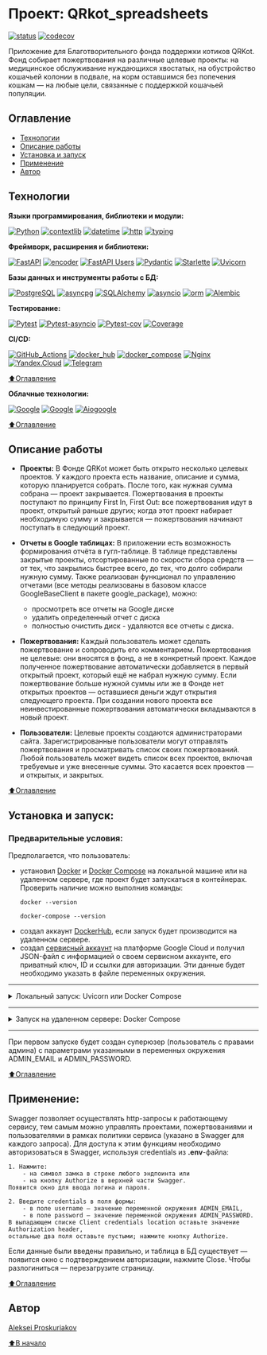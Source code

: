 # Проект: QRkot_spreadsheets
[![status](https://github.com/alexpro2022/QRkot_spreadsheets/actions/workflows/main.yml/badge.svg)](https://github.com/alexpro2022/QRkot_spreadsheets/actions)
[![codecov](https://codecov.io/gh/alexpro2022/QRkot_spreadsheets/branch/main/graph/badge.svg?token=Y2OZTRV4CP)](https://codecov.io/gh/alexpro2022/QRkot_spreadsheets)

Приложение для Благотворительного фонда поддержки котиков QRKot. 
Фонд собирает пожертвования на различные целевые проекты: на медицинское обслуживание нуждающихся хвостатых, на обустройство кошачьей колонии в подвале, на корм оставшимся без попечения кошкам — на любые цели, связанные с поддержкой кошачьей популяции.


## Оглавление
- [Технологии](#технологии)
- [Описание работы](#описание-работы)
- [Установка и запуск](#установка-и-запуск)
- [Применение](#применение)
- [Автор](#автор)


## Технологии


**Языки программирования, библиотеки и модули:**

[![Python](https://img.shields.io/badge/python-3.7%20%7C%203.8%20%7C%203.9%20%7C%203.10%20%7C%203.11-blue?logo=python)](https://www.python.org/)
[![contextlib](https://img.shields.io/badge/-contextlib-464646?logo=Python)](https://docs.python.org/3/library/contextlib.html)
[![datetime](https://img.shields.io/badge/-datetime-464646?logo=Python)](https://docs.python.org/3/library/datetime.html)
[![http](https://img.shields.io/badge/-http-464646?logo=Python)](https://docs.python.org/3/library/http.html)
[![typing](https://img.shields.io/badge/-typing-464646?logo=Python)](https://docs.python.org/3/library/typing.html)


**Фреймворк, расширения и библиотеки:**

[![FastAPI](https://img.shields.io/badge/-FastAPI-464646?logo=fastapi)](https://fastapi.tiangolo.com/)
[![encoder](https://img.shields.io/badge/-FastAPI_encoder-464646?logo=fastapi)](https://fastapi.tiangolo.com/tutorial/encoder/)
[![FastAPI Users](https://img.shields.io/badge/-FastAPI_Users-464646?logo=fastapi)](https://fastapi-users.github.io/fastapi-users/10.4/)
[![Pydantic](https://img.shields.io/badge/-Pydantic-464646?logo=Pydantic)](https://docs.pydantic.dev/)
[![Starlette](https://img.shields.io/badge/-Starlette-464646?logo=Starlette)](https://pypi.org/project/starlette/)
[![Uvicorn](https://img.shields.io/badge/-Uvicorn-464646?logo=Uvicorn)](https://www.uvicorn.org/) 


**Базы данных и инструменты работы с БД:**

[![PostgreSQL](https://img.shields.io/badge/-PostgreSQL-464646?logo=PostgreSQL)](https://www.postgresql.org/)
[![asyncpg](https://img.shields.io/badge/-asyncpg-464646?logo=PostgreSQL)](https://pypi.org/project/asyncpg/)
[![SQLAlchemy](https://img.shields.io/badge/-SQLAlchemy-464646?logo=sqlalchemy)](https://www.sqlalchemy.org/)
[![asyncio](https://img.shields.io/badge/-asyncio-464646?logo=sqlalchemy)](https://docs.sqlalchemy.org/en/14/orm/extensions/asyncio.html)
[![orm](https://img.shields.io/badge/-orm-464646?logo=sqlalchemy)](https://docs.sqlalchemy.org/en/14/orm/quickstart.html)
[![Alembic](https://img.shields.io/badge/-Alembic-464646?logo=alembic)](https://alembic.sqlalchemy.org/en/latest/)


**Тестирование:**

[![Pytest](https://img.shields.io/badge/-Pytest-464646?logo=Pytest)](https://docs.pytest.org/en/latest/)
[![Pytest-asyncio](https://img.shields.io/badge/-Pytest--asyncio-464646?logo=Pytest)](https://pypi.org/project/pytest-asyncio/)
[![Pytest-cov](https://img.shields.io/badge/-Pytest--cov-464646?logo=Pytest)](https://pytest-cov.readthedocs.io/en/latest/)
[![Coverage](https://img.shields.io/badge/-Coverage-464646?logo=Python)](https://coverage.readthedocs.io/en/latest/)


**CI/CD:**

[![GitHub_Actions](https://img.shields.io/badge/-GitHub_Actions-464646?logo=GitHub)](https://docs.github.com/en/actions)
[![docker_hub](https://img.shields.io/badge/-Docker_Hub-464646?logo=docker)](https://hub.docker.com/)
[![docker_compose](https://img.shields.io/badge/-Docker%20Compose-464646?logo=docker)](https://docs.docker.com/compose/)
[![Nginx](https://img.shields.io/badge/-NGINX-464646?logo=NGINX)](https://nginx.org/ru/)
[![Yandex.Cloud](https://img.shields.io/badge/-Yandex.Cloud-464646?logo=Yandex)](https://cloud.yandex.ru/)
[![Telegram](https://img.shields.io/badge/-Telegram-464646?logo=Telegram)](https://core.telegram.org/api)

[⬆️Оглавление](#оглавление)


**Облачные технологии:**

[![Google](https://img.shields.io/badge/-Google_Cloud_Drive-464646?logo=google)](https://developers.google.com/drive)
[![Google](https://img.shields.io/badge/-Google_Cloud_Sheets-464646?logo=google)](https://developers.google.com/sheets)
[![Aiogoogle](https://img.shields.io/badge/-Aiogoogle-464646?logo=google)](https://aiogoogle.readthedocs.io/en/latest/)

[⬆️Оглавление](#оглавление)



## Описание работы
 - **Проекты:** 
В Фонде QRKot может быть открыто несколько целевых проектов. У каждого проекта есть название, описание и сумма, которую планируется собрать. После того, как нужная сумма собрана — проект закрывается.
Пожертвования в проекты поступают по принципу First In, First Out: все пожертвования идут в проект, открытый раньше других; когда этот проект набирает необходимую сумму и закрывается — пожертвования начинают поступать в следующий проект.

 - **Отчеты в Google таблицах:**
В приложении есть возможность формирования отчёта в гугл-таблице. В таблице представлены закрытые проекты, отсортированные по скорости сбора средств — от тех, что закрылись быстрее всего, до тех, что долго собирали нужную сумму. Также реализован функционал по управлению отчетами (все методы реализованы в базовом классе GoogleBaseClient в пакете google_package), можно:
    * просмотреть все отчеты на Google диске
    * удалить определенный отчет с диска
    * полностью очистить диск - удаляются все отчеты с диска.

 - **Пожертвования:** 
Каждый пользователь может сделать пожертвование и сопроводить его комментарием. Пожертвования не целевые: они вносятся в фонд, а не в конкретный проект. Каждое полученное пожертвование автоматически добавляется в первый открытый проект, который ещё не набрал нужную сумму. Если пожертвование больше нужной суммы или же в Фонде нет открытых проектов — оставшиеся деньги ждут открытия следующего проекта. При создании нового проекта все неинвестированные пожертвования автоматически вкладываются в новый проект.

 - **Пользователи:** 
Целевые проекты создаются администраторами сайта.
Зарегистрированные пользователи могут отправлять пожертвования и просматривать список своих пожертвований.
Любой пользователь может видеть список всех проектов, включая требуемые и уже внесенные суммы. Это касается всех проектов — и открытых, и закрытых.

[⬆️Оглавление](#оглавление)



## Установка и запуск:
### Предварительные условия:
Предполагается, что пользователь:
 - установил [Docker](https://docs.docker.com/engine/install/) и [Docker Compose](https://docs.docker.com/compose/install/) на локальной машине или на удаленном сервере, где проект будет запускаться в контейнерах. Проверить наличие можно выполнив команды:
    ```
    docker --version
    ```
    ```
    docker-compose --version
    ```
 - создал аккаунт [DockerHub](https://hub.docker.com/), если запуск будет производится на удаленном сервере.
 - создал [сервисный аккаунт](https://support.google.com/a/answer/7378726?hl=en) на платформе Google Cloud и получил JSON-файл с информацией о своем сервисном аккаунте, его приватный ключ, ID и ссылки для авторизации. Эти данные будет необходимо указать в файле переменных окружения.
<hr>
<details>
<summary>Локальный запуск: Uvicorn или Docker Compose</summary> 

1. Клонируйте репозиторий с GitHub:
```
git clone git@github.com:alexpro2022/QRkot_spreadsheets.git
```

2. Перейдите в созданную директорию проекта:
```
cd QRkot_spreadsheets
```

3. Скопируйте содержимое файла **env_example** (при этом будет создан файл *.env*):
```
cp env_example .env
```

4. Откройте новый **.env**-файл, раскомментируйте нужный вам способ локального запуска (Uvicorn или Docker Compose) и введите остальные данные для переменных окружения.

<details>
<summary>Локальный запуск: Uvicorn</summary>

5. Создайте и активируйте виртуальное окружение:
```
python -m venv venv
```
   * Если у вас Linux/macOS

    source venv/bin/activate

   * Если у вас windows

    source venv/Scripts/activate


6. Установите в виртуальное окружение все необходимые зависимости из файла **requirements.txt**:
```
python -m pip install --upgrade pip && pip install -r requirements.txt
```

7. В проекте уже инициализирована система миграций Alembic с настроенной автогенерацией имен внешних ключей моделей и создан файл первой миграции. Чтобы ее применить, необходимо выполнить команду:
```
alembic upgrade head
```
Будут созданы все таблицы из файла миграций.

8. Запуск приложения - из корневой директории проекта выполните команду:
```
uvicorn app.main:app
```
Сервер Uvicorn запустит приложение по адресу http://127.0.0.1:8000.
Администрирование приложения может быть осуществлено через Swagger доступный по адресу http://127.0.0.1:8000/docs (далее см. [Применение](#применение)).

9. Остановить Uvicorn можно комбинацией клавиш Ctl-C.
</details>
<details>
<summary>Локальный запуск: Docker Compose</summary>

5. Из корневой директории проекта выполните команду:
```
docker compose -f infra/local/docker-compose.yml up -d --build
```
Проект будет развернут в трех docker-контейнерах (db, web, nginx) по адресу http://localhost.
Администрирование приложения может быть осуществлено через Swagger доступный по адресу http://localhost/docs (далее см. [Применение](#применение)).

6. Остановить docker и удалить контейнеры можно командой из корневой директории проекта:
```
docker compose -f infra/local/docker-compose.yml down
```
Если также необходимо удалить том базы данных:
```
docker compose -f infra/local/docker-compose.yml down -v
```
</details>
</details>
<hr>
<details>
<summary>Запуск на удаленном сервере: Docker Compose</summary>

1. Сделайте [форк](https://docs.github.com/en/get-started/quickstart/fork-a-repo) в свой репозиторий.

2. Создайте Actions.Secrets согласно списку ниже (значения указаны для примера):

```
PROJECT_NAME=qrkot_spreadsheets
SECRET=qwerty

POSTGRES_PASSWORD= 
DATABASE_URL=postgresql+asyncpg://postgres:postgres@db:5432/postgres

CODECOV_TOKEN= 

DOCKERHUB_USERNAME= 
DOCKERHUB_PASSWORD= 

# Данные удаленного сервера и ssh-подключения:
HOST= 
USERNAME= 
SSH_KEY=     
PASSPHRASE= 

TELEGRAM_USER_ID= 
TELEGRAM_BOT_TOKEN= 

ADMIN_EMAIL=adm@adm.ru
ADMIN_PASSWORD=admin

# Почтовый адрес вашего личного аккаунта Google:
EMAIL=

# Укажите данные для работы ваших Python-приложений с подключёнными Google API
# Эти данные передаются платформой (Google Cloud Platform) в json-файле 
# при создании ключа доступа к вашему сервисному аккаунту
TYPE=
PROJECT_ID=
PRIVATE_KEY_ID=
PRIVATE_KEY=
CLIENT_EMAIL=
CLIENT_ID=
AUTH_URI=
TOKEN_URI=
AUTH_PROVIDER_X509_CERT_URL=
CLIENT_X509_CERT_URL=
```

3. Запустите вручную workflow, чтобы автоматически развернуть проект в трех docker-контейнерах (db, web, nginx) на удаленном сервере.
</details>
<hr>
При первом запуске будет создан суперюзер (пользователь с правами админа) с параметрами указанными в переменных окружения ADMIN_EMAIL и ADMIN_PASSWORD.

[⬆️Оглавление](#оглавление)



## Применение:
Swagger позволяет осуществлять http-запросы к работающему сервису, тем самым можно управлять проектами, пожертвованиями и пользователями в рамках политики сервиса (указано в Swagger для каждого запроса). 
Для доступа к этим функциям необходимо авторизоваться в Swagger, используя credentials из **.env**-файла:

    1. Нажмите:
        - на символ замка в строке любого эндпоинта или 
        - на кнопку Authorize в верхней части Swagger. 
    Появится окно для ввода логина и пароля.

    2. Введите credentials в поля формы: 
        - в поле username — значение переменной окружения ADMIN_EMAIL, 
        - в поле password — значение переменной окружения ADMIN_PASSWORD. 
    В выпадающем списке Client credentials location оставьте значение Authorization header, 
    остальные два поля оставьте пустыми; нажмите кнопку Authorize. 
Если данные были введены правильно, и таблица в БД существует — появится окно с подтверждением авторизации, нажмите Close.
Чтобы разлогиниться — перезагрузите страницу.

[⬆️Оглавление](#оглавление)


## Автор
[Aleksei Proskuriakov](https://github.com/alexpro2022)

[⬆️В начало](#Проект-QRkot_spreadsheets)
